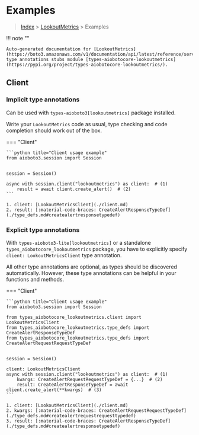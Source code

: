 # Examples

> [Index](../README.md) > [LookoutMetrics](./README.md) > Examples

!!! note ""

    Auto-generated documentation for [LookoutMetrics](https://boto3.amazonaws.com/v1/documentation/api/latest/reference/services/lookoutmetrics.html#LookoutMetrics)
    type annotations stubs module [types-aiobotocore-lookoutmetrics](https://pypi.org/project/types-aiobotocore-lookoutmetrics/).

## Client

### Implicit type annotations

Can be used with `types-aioboto3[lookoutmetrics]` package installed.

Write your `LookoutMetrics` code as usual,
type checking and code completion should work out of the box.



=== "Client"

    ```python title="Client usage example"
    from aioboto3.session import Session


    session = Session()

    async with session.client("lookoutmetrics") as client:  # (1)
        result = await client.create_alert()  # (2)
    ```

    1. client: [LookoutMetricsClient](./client.md)
    2. result: [:material-code-braces: CreateAlertResponseTypeDef](./type_defs.md#createalertresponsetypedef) 






### Explicit type annotations

With `types-aioboto3-lite[lookoutmetrics]`
or a standalone `types_aiobotocore_lookoutmetrics` package, you have to explicitly specify
`client: LookoutMetricsClient` type annotation.

All other type annotations are optional, as types should be discovered automatically.
However, these type annotations can be helpful in your functions and methods.


=== "Client"

    ```python title="Client usage example"
    from aioboto3.session import Session

    from types_aiobotocore_lookoutmetrics.client import LookoutMetricsClient
    from types_aiobotocore_lookoutmetrics.type_defs import CreateAlertResponseTypeDef
    from types_aiobotocore_lookoutmetrics.type_defs import CreateAlertRequestRequestTypeDef


    session = Session()

    client: LookoutMetricsClient
    async with session.client("lookoutmetrics") as client:  # (1)
        kwargs: CreateAlertRequestRequestTypeDef = {...}  # (2)
        result: CreateAlertResponseTypeDef = await client.create_alert(**kwargs)  # (3)
    ```

    1. client: [LookoutMetricsClient](./client.md)
    2. kwargs: [:material-code-braces: CreateAlertRequestRequestTypeDef](./type_defs.md#createalertrequestrequesttypedef) 
    3. result: [:material-code-braces: CreateAlertResponseTypeDef](./type_defs.md#createalertresponsetypedef) 







